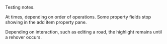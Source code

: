 Testing notes.

At times, depending on order of operations. Some property fields stop showing in the add item property pane.

Depending on interaction, such as editing a road, the highlight remains until a rehover occurs.


